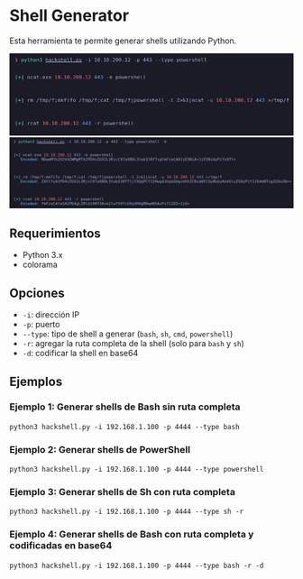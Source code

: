 # Shell Generator

Esta herramienta te permite generar shells utilizando Python. 

![Funcionamiento](https://raw.githubusercontent.com/skayblye/ShellsGenerator/main/img/Blue-2023-04-07-18-53-51.png)
![Funcionamiento](https://raw.githubusercontent.com/skayblye/ShellsGenerator/main/img/Blue-2023-04-07-18-54-13.png)

## Requerimientos

- Python 3.x
- colorama

## Opciones

- `-i`: dirección IP
- `-p`: puerto
- `--type`: tipo de shell a generar (`bash`, `sh`, `cmd`, `powershell`)
- `-r`: agregar la ruta completa de la shell (solo para `bash` y `sh`)
- `-d`: codificar la shell en base64

## Ejemplos

### Ejemplo 1: Generar shells de Bash sin ruta completa
	
    python3 hackshell.py -i 192.168.1.100 -p 4444 --type bash
    
### Ejemplo 2: Generar shells de PowerShell

    python3 hackshell.py -i 192.168.1.100 -p 4444 --type powershell

### Ejemplo 3: Generar shells de Sh con ruta completa

    python3 hackshell.py -i 192.168.1.100 -p 4444 --type sh -r
    
### Ejemplo 4: Generar shells de Bash con ruta completa y codificadas en base64

    python3 hackshell.py -i 192.168.1.100 -p 4444 --type bash -r -d

